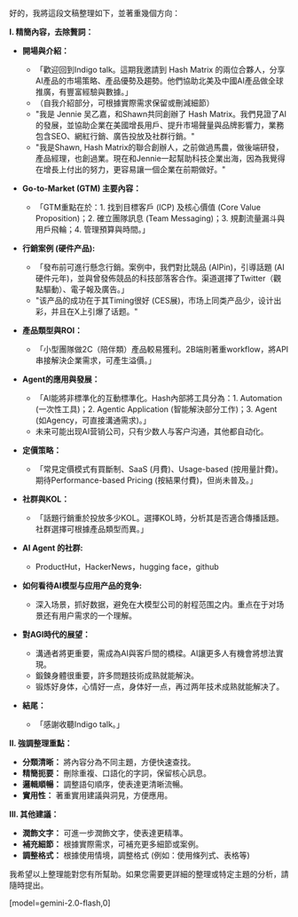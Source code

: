 好的，我將這段文稿整理如下，並著重幾個方向：

**I. 精簡內容，去除贅詞：**

*   **開場與介紹：**
    *   「歡迎回到Indigo talk。這期我邀請到 Hash Matrix 的兩位合夥人，分享AI產品的市場策略、產品優勢及趨勢。他們協助北美及中國AI產品做全球推廣，有豐富經驗與數據。」
    *   （自我介紹部分，可根據實際需求保留或刪減細節）
    *   "我是 Jennie 吴乙嘉，和Shawn共同創辦了 Hash Matrix。我們見證了AI的發展，並協助企業在美國增長用戶、提升市場聲量與品牌影響力，業務包含SEO、網紅行銷、廣告投放及社群行銷。"
    *    "我是Shawn, Hash Matrix的聯合創辦人，之前做過馬農，做後端研發，產品經理，也創過業。現在和Jennie一起幫助科技企業出海，因為我覺得在增長上付出的努力，更容易讓一個企業在前期做好。"

*   **Go-to-Market (GTM) 主要內容：**
    *   「GTM重點在於：1. 找到目標客戶 (ICP) 及核心價值 (Core Value Proposition)；2. 確立團隊訊息 (Team Messaging)；3. 規劃流量漏斗與用戶飛輪；4. 管理預算與時間。」

*   **行銷案例 (硬件产品):**
    *   「發布前可進行懸念行銷。案例中，我們對比競品 (AIPin)，引導話題 (AI硬件元年)，並與曾發佈競品的科技部落客合作。渠道選擇了Twitter（觀點驅動）、電子報及廣告。」
    *   "该产品的成功在于其Timing很好 (CES展)，市场上同类产品少，设计出彩，并且在X上引爆了话题。"

*   **產品類型與ROI：**
    *   「小型團隊做2C（陪伴類）產品較易獲利。2B端則著重workflow，將API串接解決企業需求，可產生溢價。」

*   **Agent的應用與發展：**
    *   「AI能將非標準化的互動標準化。Hash內部將工具分為：1. Automation (一次性工具)；2. Agentic Application (智能解決部分工作)；3. Agent (如Agency，可直接溝通需求)。」
    *   未来可能出现AI营销公司，只有少数人与客户沟通，其他都自动化。

*   **定價策略：**
    *   「常見定價模式有買斷制、SaaS (月費)、Usage-based (按用量計費)。期待Performance-based Pricing (按結果付費)，但尚未普及。」

*   **社群與KOL：**
    *   「話題行銷重於投放多少KOL。選擇KOL時，分析其是否適合傳播話題。社群選擇可根據產品類型而異。」

*   **AI Agent 的社群:**
    * ProductHut，HackerNews，hugging face，github

*   **如何看待AI模型与应用产品的竞争:**
    * 深入场景，抓好数据，避免在大模型公司的射程范围之内。重点在于对场景还有用户需求的一个理解。

*   **對AGI時代的展望：**
    *   溝通者將更重要，需成為AI與客戶間的橋樑。AI讓更多人有機會將想法實現。
    *   鍛鍊身體很重要，許多問題技術成熟就能解決。
    *   锻炼好身体，心情好一点，身体好一点，再过两年技术成熟就能解决了。

*   **結尾：**
    *   「感謝收聽Indigo talk。」

**II. 強調整理重點：**

*   **分類清晰：** 將內容分為不同主題，方便快速查找。
*   **精簡扼要：** 刪除重複、口語化的字詞，保留核心訊息。
*   **邏輯順暢：** 調整語句順序，使表達更清晰流暢。
*   **實用性：** 著重實用建議與洞見，方便應用。

**III. 其他建議：**

*   **潤飾文字：** 可進一步潤飾文字，使表達更精準。
*   **補充細節：** 根據實際需求，可補充更多細節或案例。
*   **調整格式：** 根據使用情境，調整格式 (例如：使用條列式、表格等)

我希望以上整理能對您有所幫助。如果您需要更詳細的整理或特定主題的分析，請隨時提出。

[model=gemini-2.0-flash,0]

